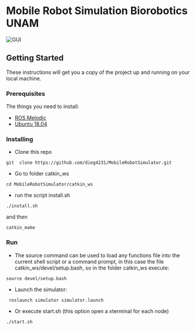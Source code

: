 # Mobile Robot Simulation Biorobotics UNAM


![GUI](https://raw.githubusercontent.com/dieg4231/MobileRobotSimulator/master/screenshot.png)

## Getting Started

These instructions will get you a copy of the project up and running on your local machine.

### Prerequisites

The things you need to install:

- [ROS Melodic](http://wiki.ros.org/melodic/Installation/Ubuntu)
- [Ubuntu 18.04](http://releases.ubuntu.com/18.04/)


### Installing

- Clone this repo
```
git  clone https://github.com/dieg4231/MobileRobotSimulator.git

```


- Go to folder catkin_ws

```
cd MobileRobotSimulator/catkin_ws

```

- run the script install.sh

```
./install.sh
```

and then

```
catkin_make
```


### Run

- The source command can be used to load any functions file into the current shell script or a command prompt, in this case the file catkin_ws/devel/setup.bash, so in the folder catkin_ws execute:
```
source devel/setup.bash

```


- Launch the simulator:

```
 roslaunch simulator simulator.launch 

```

- Or execute start.sh (this option open a xterminal for each node)

```
./start.sh
```

